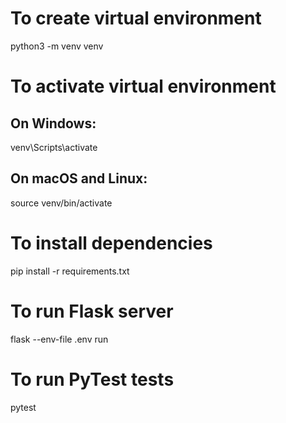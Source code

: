 # To create virtual environment
python3 -m venv venv

# To activate virtual environment
## On Windows:
venv\Scripts\activate

## On macOS and Linux:
source venv/bin/activate

# To install dependencies
pip install -r requirements.txt

# To run Flask server
flask --env-file .env run

# To run PyTest tests
pytest